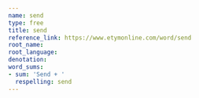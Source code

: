 ```yaml
---
name: send
type: free
title: send
reference_link: https://www.etymonline.com/word/send
root_name: 
root_language: 
denotation: 
word_sums:
- sum: 'Send + '
  respelling: send
---
```

